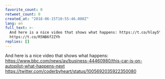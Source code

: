 ```yaml
---
favorite_count: 0
retweet_count: 0
created_at: "2018-06-15T10:55:46.000Z"
lang: en
full_text: >-
  And here is a nice video that shows what happens: https://t.co/hlay5YCyBV
  https://t.co/R5NB6f2ZYh
replies: []
---
```


And here is a nice video that shows what happens:
<https://www.bbc.com/news/av/business-44460980/this-car-is-on-autopilot-what-happens-next>
<https://twitter.com/coderbyheart/status/1005692035922350080>
